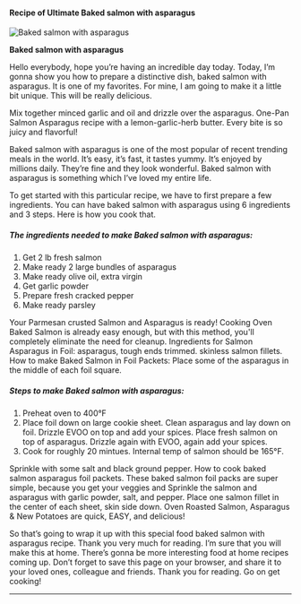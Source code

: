             

#### Recipe of Ultimate Baked salmon with asparagus

![Baked salmon with asparagus](https://img-global.cpcdn.com/recipes/4888288209403904/751x532cq70/baked-salmon-with-asparagus-recipe-main-photo.jpg)

**Baked salmon with asparagus**

Hello everybody, hope you’re having an incredible day today. Today, I’m gonna show you how to prepare a distinctive dish, baked salmon with asparagus. It is one of my favorites. For mine, I am going to make it a little bit unique. This will be really delicious.

Mix together minced garlic and oil and drizzle over the asparagus. One-Pan Salmon Asparagus recipe with a lemon-garlic-herb butter. Every bite is so juicy and flavorful!

Baked salmon with asparagus is one of the most popular of recent trending meals in the world. It’s easy, it’s fast, it tastes yummy. It’s enjoyed by millions daily. They’re fine and they look wonderful. Baked salmon with asparagus is something which I’ve loved my entire life.

To get started with this particular recipe, we have to first prepare a few ingredients. You can have baked salmon with asparagus using 6 ingredients and 3 steps. Here is how you cook that.

##### The ingredients needed to make Baked salmon with asparagus:

1.  Get 2 lb fresh salmon
2.  Make ready 2 large bundles of asparagus
3.  Make ready olive oil, extra virgin
4.  Get garlic powder
5.  Prepare fresh cracked pepper
6.  Make ready parsley

Your Parmesan crusted Salmon and Asparagus is ready! Cooking Oven Baked Salmon is already easy enough, but with this method, you'll completely eliminate the need for cleanup. Ingredients for Salmon Asparagus in Foil: asparagus, tough ends trimmed. skinless salmon fillets. How to make Baked Salmon in Foil Packets: Place some of the asparagus in the middle of each foil square.

##### Steps to make Baked salmon with asparagus:

1.  Preheat oven to 400°F
2.  Place foil down on large cookie sheet. Clean asparagus and lay down on foil. Drizzle EVOO on top and add your spices. Place fresh salmon on top of asparagus. Drizzle again with EVOO, again add your spices.
3.  Cook for roughly 20 mintues. Internal temp of salmon should be 165°F.

Sprinkle with some salt and black ground pepper. How to cook baked salmon asparagus foil packets. These baked salmon foil packs are super simple, because you get your veggies and Sprinkle the salmon and asparagus with garlic powder, salt, and pepper. Place one salmon fillet in the center of each sheet, skin side down. Oven Roasted Salmon, Asparagus & New Potatoes are quick, EASY, and delicious!

So that’s going to wrap it up with this special food baked salmon with asparagus recipe. Thank you very much for reading. I’m sure that you will make this at home. There’s gonna be more interesting food at home recipes coming up. Don’t forget to save this page on your browser, and share it to your loved ones, colleague and friends. Thank you for reading. Go on get cooking!

* * *